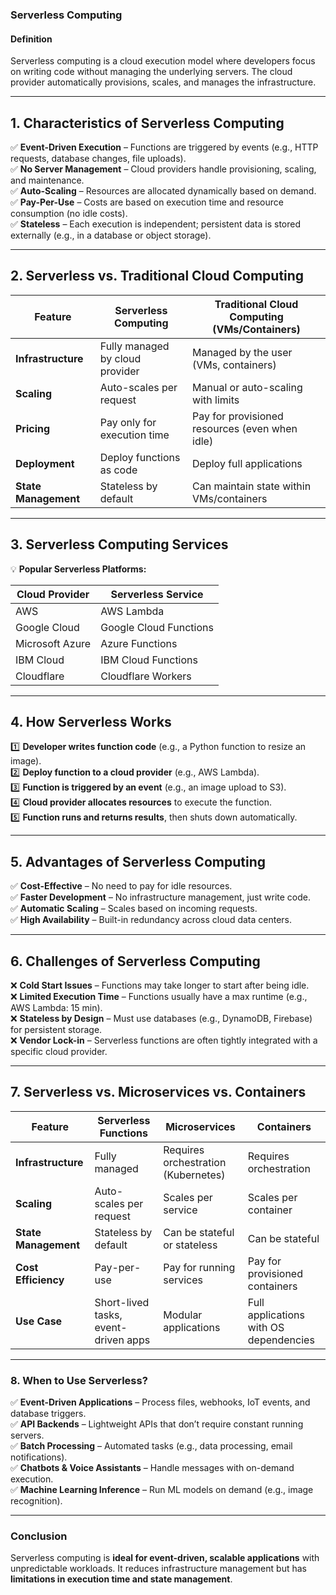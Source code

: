 ### **Serverless Computing**  

#### **Definition**  
Serverless computing is a cloud execution model where developers focus on writing code without managing the underlying servers. The cloud provider automatically provisions, scales, and manages the infrastructure.  

---

## **1. Characteristics of Serverless Computing**  

✅ **Event-Driven Execution** – Functions are triggered by events (e.g., HTTP requests, database changes, file uploads).  
✅ **No Server Management** – Cloud providers handle provisioning, scaling, and maintenance.  
✅ **Auto-Scaling** – Resources are allocated dynamically based on demand.  
✅ **Pay-Per-Use** – Costs are based on execution time and resource consumption (no idle costs).  
✅ **Stateless** – Each execution is independent; persistent data is stored externally (e.g., in a database or object storage).  

---

## **2. Serverless vs. Traditional Cloud Computing**  

| Feature           | Serverless Computing         | Traditional Cloud Computing (VMs/Containers) |
|------------------|----------------------------|--------------------------------------|
| **Infrastructure** | Fully managed by cloud provider | Managed by the user (VMs, containers) |
| **Scaling**       | Auto-scales per request | Manual or auto-scaling with limits |
| **Pricing**       | Pay only for execution time | Pay for provisioned resources (even when idle) |
| **Deployment**    | Deploy functions as code | Deploy full applications |
| **State Management** | Stateless by default | Can maintain state within VMs/containers |

---

## **3. Serverless Computing Services**  

💡 **Popular Serverless Platforms:**  

| Cloud Provider | Serverless Service |
|---------------|--------------------|
| AWS           | AWS Lambda |
| Google Cloud  | Google Cloud Functions |
| Microsoft Azure | Azure Functions |
| IBM Cloud    | IBM Cloud Functions |
| Cloudflare   | Cloudflare Workers |

---

## **4. How Serverless Works**  

1️⃣ **Developer writes function code** (e.g., a Python function to resize an image).  
2️⃣ **Deploy function to a cloud provider** (e.g., AWS Lambda).  
3️⃣ **Function is triggered by an event** (e.g., an image upload to S3).  
4️⃣ **Cloud provider allocates resources** to execute the function.  
5️⃣ **Function runs and returns results**, then shuts down automatically.  

---

## **5. Advantages of Serverless Computing**  

✅ **Cost-Effective** – No need to pay for idle resources.  
✅ **Faster Development** – No infrastructure management, just write code.  
✅ **Automatic Scaling** – Scales based on incoming requests.  
✅ **High Availability** – Built-in redundancy across cloud data centers.  

---

## **6. Challenges of Serverless Computing**  

❌ **Cold Start Issues** – Functions may take longer to start after being idle.  
❌ **Limited Execution Time** – Functions usually have a max runtime (e.g., AWS Lambda: 15 min).  
❌ **Stateless by Design** – Must use databases (e.g., DynamoDB, Firebase) for persistent storage.  
❌ **Vendor Lock-in** – Serverless functions are often tightly integrated with a specific cloud provider.  

---

## **7. Serverless vs. Microservices vs. Containers**  

| Feature           | Serverless Functions       | Microservices | Containers |
|------------------|---------------------------|--------------|-----------|
| **Infrastructure** | Fully managed | Requires orchestration (Kubernetes) | Requires orchestration |
| **Scaling**       | Auto-scales per request | Scales per service | Scales per container |
| **State Management** | Stateless by default | Can be stateful or stateless | Can be stateful |
| **Cost Efficiency** | Pay-per-use | Pay for running services | Pay for provisioned containers |
| **Use Case**       | Short-lived tasks, event-driven apps | Modular applications | Full applications with OS dependencies |

---

### **8. When to Use Serverless?**  

✅ **Event-Driven Applications** – Process files, webhooks, IoT events, and database triggers.  
✅ **API Backends** – Lightweight APIs that don’t require constant running servers.  
✅ **Batch Processing** – Automated tasks (e.g., data processing, email notifications).  
✅ **Chatbots & Voice Assistants** – Handle messages with on-demand execution.  
✅ **Machine Learning Inference** – Run ML models on demand (e.g., image recognition).  

---

### **Conclusion**  

Serverless computing is **ideal for event-driven, scalable applications** with unpredictable workloads. It reduces infrastructure management but has **limitations in execution time and state management**.  
